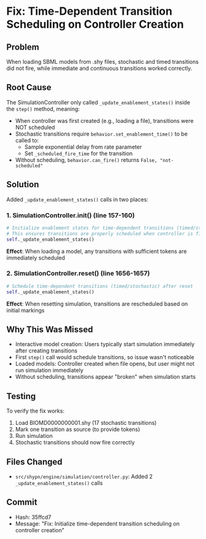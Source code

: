 # Fix: Time-Dependent Transition Scheduling on Controller Creation

## Problem
When loading SBML models from .shy files, stochastic and timed transitions did not fire, while immediate and continuous transitions worked correctly.

## Root Cause
The SimulationController only called `_update_enablement_states()` inside the `step()` method, meaning:
- When controller was first created (e.g., loading a file), transitions were NOT scheduled
- Stochastic transitions require `behavior.set_enablement_time()` to be called to:
  * Sample exponential delay from rate parameter
  * Set `_scheduled_fire_time` for the transition
- Without scheduling, `behavior.can_fire()` returns `False, "not-scheduled"`

## Solution
Added `_update_enablement_states()` calls in two places:

### 1. SimulationController.__init__() (line 157-160)
```python
# Initialize enablement states for time-dependent transitions (timed/stochastic)
# This ensures transitions are properly scheduled when controller is first created
self._update_enablement_states()
```

**Effect**: When loading a model, any transitions with sufficient tokens are immediately scheduled

### 2. SimulationController.reset() (line 1656-1657)
```python
# Schedule time-dependent transitions (timed/stochastic) after reset
self._update_enablement_states()
```

**Effect**: When resetting simulation, transitions are rescheduled based on initial markings

## Why This Was Missed
- Interactive model creation: Users typically start simulation immediately after creating transitions
- First `step()` call would schedule transitions, so issue wasn't noticeable
- Loaded models: Controller created when file opens, but user might not run simulation immediately
- Without scheduling, transitions appear "broken" when simulation starts

## Testing
To verify the fix works:
1. Load BIOMD0000000001.shy (17 stochastic transitions)
2. Mark one transition as source (to provide tokens)
3. Run simulation
4. Stochastic transitions should now fire correctly

## Files Changed
- `src/shypn/engine/simulation/controller.py`: Added 2 `_update_enablement_states()` calls

## Commit
- Hash: 35ffcd7
- Message: "Fix: Initialize time-dependent transition scheduling on controller creation"
